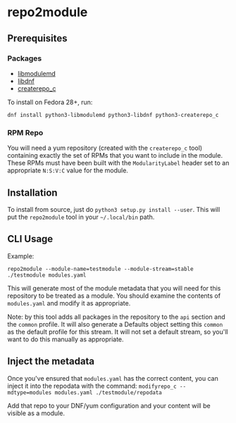 # repo2module
## Prerequisites
### Packages
* [libmodulemd](https://github.com/fedora-modularity/libmodulemd)
* [libdnf](https://github.com/rpm-software-management/libdnf)
* [createrepo_c](https://github.com/rpm-software-management/createrepo_c)

To install on Fedora 28+, run:
```
dnf install python3-libmodulemd python3-libdnf python3-createrepo_c
```

### RPM Repo
You will need a yum repository (created with the `createrepo_c` tool)
containing exactly the set of RPMs that you want to include in the module.
These RPMs must have been built with the `ModularityLabel` header set to an
appropriate `N:S:V:C` value for the module.


## Installation
To install from source, just do `python3 setup.py install --user`. This will
put the `repo2module` tool in your `~/.local/bin` path.


## CLI Usage
Example:

`repo2module --module-name=testmodule --module-stream=stable ./testmodule modules.yaml`

This will generate most of the module metadata that you will need for this
repository to be treated as a module. You should examine the contents of
`modules.yaml` and modify it as appropriate.

Note: by this tool adds all packages in the repository to the `api` section and
the `common` profile. It will also generate a Defaults object setting this
`common` as the default profile for this stream. It will not set a default
stream, so you'll want to do this manually as appropriate.

## Inject the metadata
Once you've ensured that `modules.yaml` has the correct content, you can inject
it into the repodata with the command:
`modifyrepo_c --mdtype=modules modules.yaml ./testmodule/repodata`

Add that repo to your DNF/yum configuration and your content will be visible as
a module.
